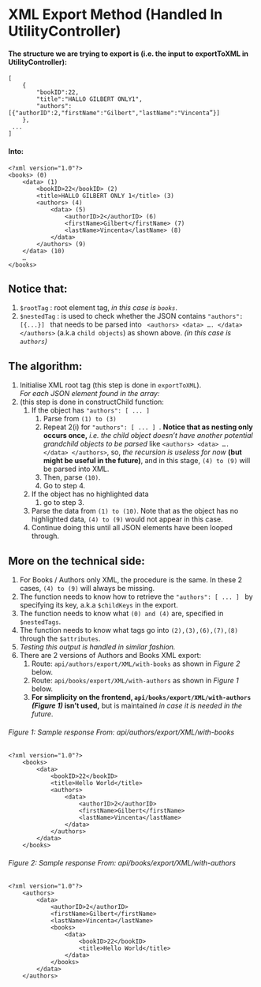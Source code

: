 # XML Export Method (Handled In UtilityController) 
####  The structure we are trying to export is (i.e. the input to exportToXML in UtilityController):  
```
[
    {
        "bookID":22, 
        "title":"HALLO GILBERT ONLY1", 
        "authors": [{"authorID":2,"firstName":"Gilbert","lastName":"Vincenta”}]     
    }, 
 ... 
]
```
#### Into:  
```
<?xml version="1.0"?> 
<books> (0)  
    <data> (1) 
        <bookID>22</bookID> (2) 
        <title>HALLO GILBERT ONLY 1</title> (3) 
        <authors> (4) 
            <data> (5) 
                <authorID>2</authorID> (6) 
                <firstName>Gilbert</firstName> (7) 
                <lastName>Vincenta</lastName> (8) 
            </data>  
        </authors> (9) 
    </data> (10)  
    …
</books> 
```

## Notice that:  
1. `$rootTag` :  root element tag, *in this case is `books`*. 
2. `$nestedTag` :  is used to check whether the JSON contains `"authors": [{...}] ` that needs to be parsed  into ` <authors> <data> …. </data> </authors>` (a.k.a `child objects`) as shown above.  *(in this case is `authors`)*

## The algorithm:  
1. Initialise XML root tag (this step is done in `exportToXML`).  
    *For each JSON element found in the array:*  
2.  (this step is done in constructChild function: 
    1. If the object has  `"authors": [ ... ] `
        1. Parse  from `(1) to (3)` 
        2. Repeat 2(i) for  `"authors": [ ... ] `. __Notice that as nesting only occurs once,__ *i.e. the child object doesn’t have another potential grandchild objects to be parsed* like `<authors> <data> …. </data> </authors>`, so, *the recursion is  useless for now* __(but might be useful in the future)__, and in this stage, `(4) to (9)` will be parsed into XML. 
        3. Then, parse `(10)`.  
        4. Go to step 4.  
    2. If the object has no highlighted data 
        1. go to step 3.  
    3. Parse the data from `(1) to (10)`. Note that as the object has no highlighted data, `(4) to (9)` would not appear in this case. 
    4. Continue doing this until all JSON elements have been looped through.  

## More on the technical side:
1. For Books  / Authors only XML, the procedure is the same. In these 2 cases, `(4) to (9)` will always be missing.  
2. The function needs to know how to retrieve the `"authors": [ ... ] `  by specifying its key, a.k.a `$childKeys` in the export. 
3. The function needs to know what `(0) and (4)` are, specified in `$nestedTags`.   
4. The function needs to know what tags go into `(2),(3),(6),(7),(8)` through the `$attributes`. 
5. *Testing this output is handled in similar fashion.* 
6. There are 2 versions of Authors and Books XML export:
    1. Route: `api/authors/export/XML/with-books` as shown in  _Figure 2_ below.
    2. Route: `api/books/export/XML/with-authors` as shown in _Figure 1_ below.
    3. __For simplicity on the frontend, `api/books/export/XML/with-authors`  _(Figure 1)_ isn’t used,__ but is maintained *in case it is needed in the future*. 

###### Figure 1: Sample response From:  api/authors/export/XML/with-books
```        
<?xml version="1.0"?> 
    <books>   
        <data>     
            <bookID>22</bookID>    
            <title>Hello World</title>     
            <authors>       
                <data>         
                    <authorID>2</authorID>         
                    <firstName>Gilbert</firstName>         
                    <lastName>Vincenta</lastName>       
                </data>    
            </authors>  
        </data>
    </books>  
```
###### Figure 2: Sample response From:  api/books/export/XML/with-authors 
```
<?xml version="1.0"?> 
    <authors>   
        <data>     
            <authorID>2</authorID>     
            <firstName>Gilbert</firstName>     
            <lastName>Vincenta</lastName>     
            <books>       
                <data>         
                    <bookID>22</bookID>         
                    <title>Hello World</title>       
                </data>    
            </books>
        </data> 
    </authors> 
```
 
 